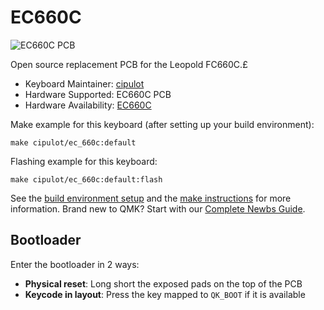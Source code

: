 # EC660C

![EC660C PCB]()

Open source replacement PCB for the  Leopold FC660C.£

* Keyboard Maintainer: [cipulot](https://github.com/cipulot)
* Hardware Supported: EC660C PCB
* Hardware Availability: [EC660C](https://github.com/cipulot/EC660C)

Make example for this keyboard (after setting up your build environment):

    make cipulot/ec_660c:default

Flashing example for this keyboard:

    make cipulot/ec_660c:default:flash

See the [build environment setup](https://docs.qmk.fm/#/getting_started_build_tools) and the [make instructions](https://docs.qmk.fm/#/getting_started_make_guide) for more information. Brand new to QMK? Start with our [Complete Newbs Guide](https://docs.qmk.fm/#/newbs).

## Bootloader

Enter the bootloader in 2 ways:

* **Physical reset**: Long short the exposed pads on the top of the PCB
* **Keycode in layout**: Press the key mapped to `QK_BOOT` if it is available
